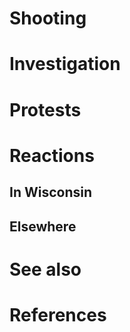 # 
# Shooting
# Investigation
# Protests
# Reactions
## In Wisconsin
## Elsewhere
# See also
# References